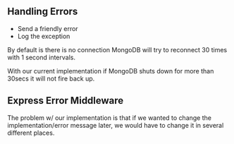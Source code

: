 ## Handling Errors

- Send a friendly error
- Log the exception

By default is there is no connection MongoDB will try to reconnect 30 times with 1 second intervals.

With our current implementation if MongoDB shuts down for more than 30secs it will not fire back up.

## Express Error Middleware

The problem w/ our implementation is that if we wanted to change the implementation/error message later, we would have to change it in several different places.

